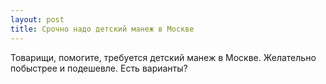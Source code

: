 ```yaml
---
layout: post 
title: Срочно надо детский манеж в Москве 
--- 
```

Товарищи, помогите, требуется детский манеж в Москве. Желательно побыстрее и подешевле. Есть варианты?
